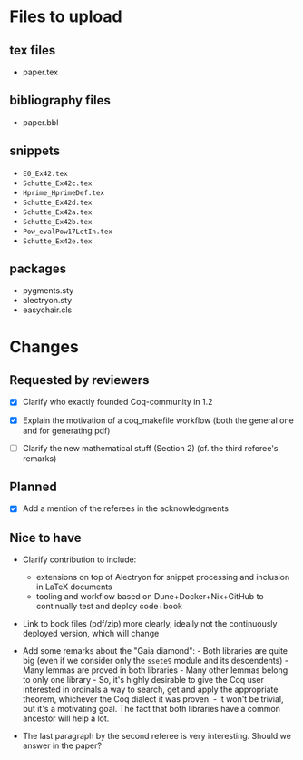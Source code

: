 # Files to upload

## tex files

- paper.tex

## bibliography files

- paper.bbl

## snippets

- `E0_Ex42.tex`
- `Schutte_Ex42c.tex`
- `Hprime_HprimeDef.tex`
- `Schutte_Ex42d.tex`
- `Schutte_Ex42a.tex`
- `Schutte_Ex42b.tex`
- `Pow_evalPow17LetIn.tex`
- `Schutte_Ex42e.tex`

## packages

- pygments.sty
- alectryon.sty
- easychair.cls

# Changes

## Requested by reviewers

- [x] Clarify who exactly founded Coq-community in 1.2

- [x] Explain the motivation of a coq_makefile workflow (both the general one and for generating pdf)

- [ ] Clarify the new mathematical stuff (Section 2) (cf. the third referee's remarks)

## Planned

- [x] Add a mention of the referees in the acknowledgments

## Nice to have

- Clarify contribution to include:
  - extensions on top of Alectryon for snippet processing and inclusion in LaTeX documents
  - tooling and workflow based on Dune+Docker+Nix+GitHub to continually test and deploy code+book

- Link to book files (pdf/zip) more clearly, ideally not the continuously deployed version, which will change

- Add some remarks about the "Gaia diamond": 
      -  Both libraries are quite big (even if we consider only the  `ssete9` module and its descendents)
      -  Many lemmas are proved in both libraries
      -  Many other lemmas belong to only one library
      -  So, it's highly desirable to give the Coq user interested in ordinals a way to search, get and apply the appropriate theorem, whichever the Coq dialect it was proven.
      - It won't be trivial, but it's a motivating goal. The fact that both libraries have a common ancestor will help a lot.

- The last paragraph by the second referee is very interesting. Should we answer in the paper? 
